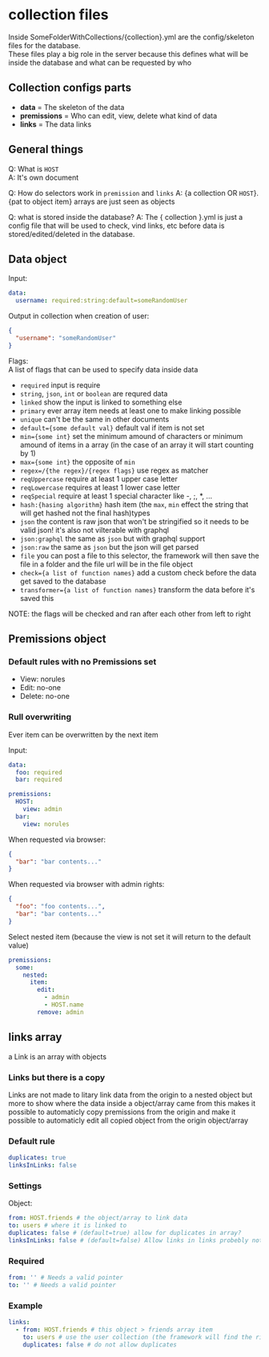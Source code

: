 # collection files
Inside SomeFolderWithCollections/{collection}.yml are the config/skeleton files for the database.  
These files play a big role in the server because this defines what will be inside the database and what can be requested by who

## Collection configs parts
- **data** = The skeleton of the data
- **premissions** = Who can edit, view, delete what kind of data
- **links** = The data links

## General things
Q: What is `HOST`  
A: It's own document

Q: How do selectors work in `premission` and `links`
A: {a collection OR `HOST`}.{pat to object item} arrays are just seen as objects

Q: what is stored inside the database?
A: The { collection }.yml is just a config file that will be used to check, vind links, etc before data is stored/edited/deleted in the database.

## Data object
Input:
```yml
data:
  username: required:string:default=someRandomUser
```
Output in collection when creation of user:
```json
{
  "username": "someRandomUser"
}
```

Flags:  
A list of flags that can be used to specify data inside data
- `required` input is require
- `string`, `json`, `int` or `boolean` are requred data 
- `linked` show the input is linked to something else
- `primary` ever array item needs at least one to make linking possible
- `unique` can't be the same in other documents
- `default={some default val}` default val if item is not set
- `min={some int}` set the minimum amound of characters or minimum amound of items in a array (in the case of an array it will start counting by 1)
- `max={some int}` the opposite of `min`
- `regex=/{the regex}/{regex flags}` use regex as matcher
- `reqUppercase` require at least 1 upper case letter
- `reqLowercase` requires at least 1 lower case letter
- `reqSpecial` require at least 1 special character like -, ;, *, ...
- `hash:{hasing algorithm}` hash item (the `max`, `min` effect the string that will get hashed not the final hash)types
- `json` the content is raw json that won't be stringified so it needs to be valid json! it's also not vilterable with graphql
- `json:graphql` the same as `json` but with graphql support
- `json:raw` the same as `json` but the json will get parsed
- `file` you can post a file to this selector, the framework will then save the file in a folder and the file url will be in the file object
- `check={a list of function names}` add a custom check before the data get saved to the database
- `transformer={a list of function names}` transform the data before it's saved this

NOTE: the flags will be checked and ran after each other from left to right

## Premissions object

### Default rules with no Premissions set
- View: norules
- Edit: no-one
- Delete: no-one

### Rull overwriting
Ever item can be overwritten by the next item  

Input:
```yml
data:
  foo: required
  bar: required

premissions:
  HOST:
    view: admin
  bar:
    view: norules
```
When requested via browser:
```json
{
  "bar": "bar contents..."
}
```
When requested via browser with admin rights:
```json
{
  "foo": "foo contents...",
  "bar": "bar contents..."
}
```

Select nested item (because the view is not set it will return to the default value)
```yml
premissions:
  some:
    nested:
      item:
        edit: 
          - admin
          - HOST.name
        remove: admin
```

## links array
a Link is an array with objects  

### Links but there is a copy
Links are not made to litary link data from the origin to a nested object but more to show where the data inside a object/array came from this makes it possible to automaticly copy premissions from the origin and make it possible to automaticly edit all copied object from the origin object/array

### Default rule
```yml
duplicates: true
linksInLinks: false
```

### Settings
Object:
```yml
from: HOST.friends # the object/array to link data
to: users # where it is linked to
duplicates: false # (default=true) allow for duplicates in array? 
linksInLinks: false # (default=false) Allow links in links probebly not a good idea because of the loophole that might be happening
```

### Required
```yml
from: '' # Needs a valid pointer
to: '' # Needs a valid pointer
```

### Example
```yml
links:
  - from: HOST.friends # this object > friends array item
    to: users # use the user collection (the framework will find the right array item automaticly)
    duplicates: false # do not allow duplicates
```
